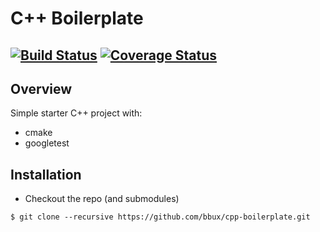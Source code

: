# C++ Boilerplate
[![Build Status](https://travis-ci.org/bbux/cpp-boilerplate.svg?branch=master)](https://travis-ci.org/bbux/cpp-boilerplate)
[![Coverage Status](https://coveralls.io/repos/github/bbux/cpp-boilerplate/badge.svg?branch=master)](https://coveralls.io/github/bbux/cpp-boilerplate?branch=master)
---

## Overview

Simple starter C++ project with:

- cmake
- googletest

## Installation

- Checkout the repo (and submodules)
```
$ git clone --recursive https://github.com/bbux/cpp-boilerplate.git
```

